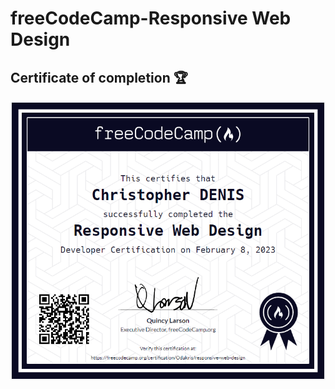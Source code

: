 # freeCodeCamp-Responsive Web Design

## Certificate of completion 🏆
![Certificate of completion](./certificateofcompletion.png)
